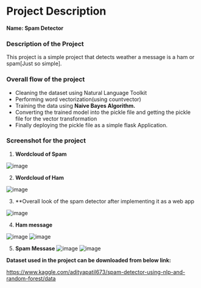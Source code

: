 # **Project Description**

**Name: Spam Detector**

### <b> Description of the Project </b>

This project is a simple project that detects weather a message is a ham or spam[Just so simple].

### Overall flow of the project
* Cleaning the dataset using Natural Language Toolkit
* Performing word vectorization(using countvector)
* Training the data using **Naive Bayes Algorithm.**
* Converting the trained model into the pickle file and getting the pickle file for the vector transformation
* Finally deploying the pickle file as a simple flask Application.


### Screenshot for the project

1. **Wordcloud of Spam** 

![image](https://user-images.githubusercontent.com/57294417/140099496-ed9d8675-96ba-4999-abd5-72153ca324f4.png)

2. **Wordcloud of Ham**

![image](https://user-images.githubusercontent.com/57294417/140099628-fd3548d4-a1e9-4d1d-8f8c-51adb137fe58.png)

3.  **Overall look of the spam detector after implementing it as a web app

![image](https://user-images.githubusercontent.com/57294417/140099931-02b31628-a09e-4a8e-9793-cae4f14a23f3.png)

4. **Ham message**

![image](https://user-images.githubusercontent.com/57294417/140100131-41b10175-c519-46c5-b088-c718350a0d62.png)
![image](https://user-images.githubusercontent.com/57294417/140100203-3a01ea55-0e58-4596-ab63-89f6a4626b84.png)

5. **Spam Messase**
![image](https://user-images.githubusercontent.com/57294417/140100551-c7f2fe7f-a7c0-42a2-96e6-890ab5b586e3.png)
![image](https://user-images.githubusercontent.com/57294417/140100626-7d42ebc1-7803-451b-89da-079164fdc3e8.png)



**Dataset used in the project can be downloaded from below link:**

https://www.kaggle.com/adityapatil673/spam-detector-using-nlp-and-random-forest/data

